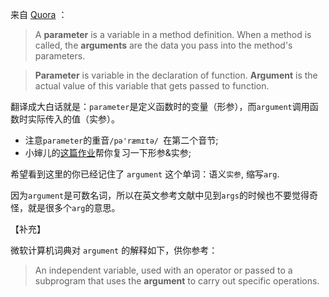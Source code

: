 



来自 [Quora][1] ：
>  A **parameter** is a variable in a method definition. When a method is called, the **arguments** are the data you pass into the method's parameters. 

> **Parameter** is variable in the declaration of function. **Argument** is the actual value of this variable that gets passed to function.

翻译成大白话就是：`parameter`是定义函数时的变量（形参），而`argument`调用函数时实际传入的值（实参）。


 - 注意`parameter`的重音`/pə'ræmɪtə/ `在第二个音节;
 - 小婶儿的[这篇作业][2]帮你复习一下形参&实参;
 

希望看到这里的你已经记住了 `argument` 这个单词：语义`实参`, 缩写`arg`. 

因为`argument`是可数名词，所以在英文参考文献中见到`args`的时候也不要觉得奇怪，就是很多个`arg`的意思。

【补充】

微软计算机词典对 `argument` 的解释如下，供你参考：

> An independent variable, used with an operator or passed to a subprogram that uses the **argument** to carry out specific operations. 

[1]: https://www.quora.com/What-is-the-difference-between-arguments-and-parameters-in-JavaScript
[2]: https://github.com/xugy0926/getting-started-with-javascript/blob/f8e1cf75100883a542363c5bc4026e11a12817df/homework/lesson5/shenzhili.md

